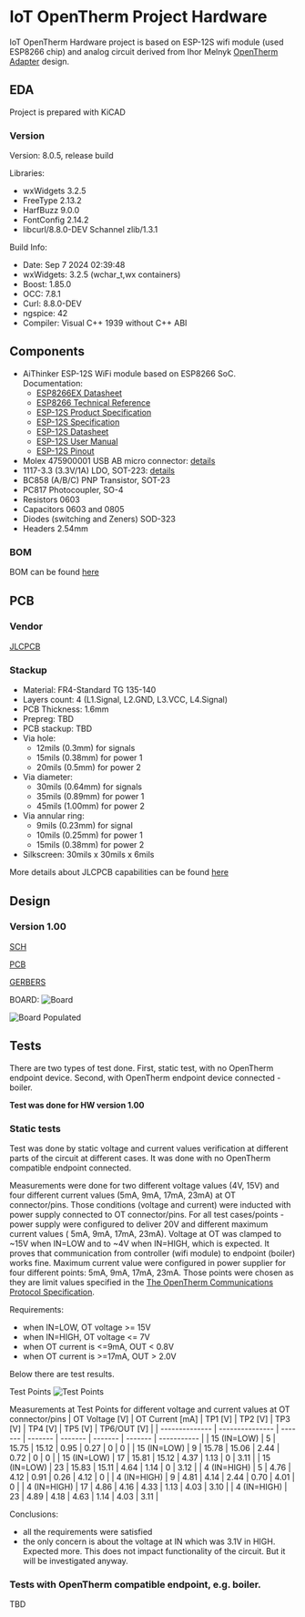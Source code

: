 # IoT OpenTherm Project Hardware
IoT OpenTherm Hardware project is based on ESP-12S wifi module (used ESP8266 chip) and analog circuit derived from Ihor Melnyk [OpenTherm Adapter](https://ihormelnyk.com/opentherm_adapter) design.

## EDA
Project is prepared with KiCAD

### Version
Version: 8.0.5, release build

Libraries:
* wxWidgets 3.2.5
* FreeType 2.13.2
* HarfBuzz 9.0.0
* FontConfig 2.14.2
* libcurl/8.8.0-DEV Schannel zlib/1.3.1

Build Info:
* Date: Sep 7 2024 02:39:48
* wxWidgets: 3.2.5 (wchar_t,wx containers)
* Boost: 1.85.0
* OCC: 7.8.1
* Curl: 8.8.0-DEV
* ngspice: 42
* Compiler: Visual C++ 1939 without C++ ABI

## Components

* AiThinker ESP-12S WiFi module based on ESP8266 SoC. Documentation:
   * [ESP8266EX Datasheet](https://www.espressif.com/sites/default/files/documentation/0a-esp8266ex_datasheet_en.pdf)
   * [ESP8266 Technical Reference](https://www.espressif.com/sites/default/files/documentation/esp8266-technical_reference_en.pdf)
   * [ESP-12S Product Specification](../doc/ESP-12S%20-%20Product%20Specification.pdf)
   * [ESP-12S Specification](../doc/ESP-12S%20-%20Specification.pdf)
   * [ESP-12S Datasheet](../doc/ESP-12S%20-%20Datasheet.pdf)
   * [ESP-12S User Manual](../doc/ESP-12S%20-%20User%20Manual.pdf)
   * [ESP-12S Pinout](https://tasmota.github.io/docs/Pinouts/#esp-12s)
* Molex 475900001 USB AB micro connector: [details](https://www.molex.com/en-us/products/part-detail/475900001)
* 1117-3.3 (3.3V/1A) LDO, SOT-223: [details](https://www.st.com/resource/en/datasheet/ld1117.pdf)
* BC858 (A/B/C) PNP Transistor, SOT-23
* PC817 Photocoupler, SO-4
* Resistors 0603
* Capacitors 0603 and 0805
* Diodes (switching and Zeners) SOD-323
* Headers 2.54mm

### BOM
BOM can be found [here](bom.csv)

## PCB

### Vendor
[JLCPCB](https://jlcpcb.com)

### Stackup
* Material: FR4-Standard TG 135-140
* Layers count: 4 (L1.Signal, L2.GND, L3.VCC, L4.Signal)
* PCB Thickness: 1.6mm
* Prepreg: TBD
* PCB stackup: TBD 
* Via hole:
  * 12mils (0.3mm) for signals
  * 15mils (0.38mm) for power 1
  * 20mils (0.5mm) for power 2
* Via diameter:
  * 30mils (0.64mm) for signals
  * 35mils (0.89mm) for power 1
  * 45mils (1.00mm) for power 2
* Via annular ring:
  * 9mils (0.23mm) for signal
  * 10mils (0.25mm) for power 1
  * 15mils (0.38mm) for power 2
* Silkscreen: 30mils x 30mils x 6mils

More details about JLCPCB capabilities can be found [here](https://jlcpcb.com/capabilities/pcb-capabilities)

## Design
### Version 1.00
[SCH](doc/iot-opentherm_sch_v1p00.pdf)

[PCB](doc/iot-opentherm_pcb_v1p00.pdf)

[GERBERS](gerbers/gerbers_v1p00.zip)

BOARD:
![Board](pics/pcb_v1p00.jpg)

![Board Populated](pics/pcb_v1p00_populated.jpg)

## Tests
There are two types of test done. First, static test, with no OpenTherm endpoint device. Second, with OpenTherm endpoint device connected - boiler.

**Test was done for HW version 1.00**

### Static tests
Test was done by static voltage and current values verification at different parts of the circuit at different cases. It was done with no OpenTherm compatible endpoint connected.

Measurements were done for two different voltage values (4V, 15V) and four different current values (5mA, 9mA, 17mA, 23mA) at OT connector/pins. Those conditions (voltage and current) were inducted with power supply connected to OT connector/pins. For all test cases/points - power supply were configured to deliver 20V and different maximum current values ( 5mA, 9mA, 17mA, 23mA). Voltage at OT was clamped to ~15V when IN=LOW and to ~4V when IN=HIGH, which is expected. It proves that communication from controller (wifi module) to endpoint (boiler) works fine. Maximum current value were configured in power supplier for four different points: 5mA, 9mA, 17mA, 23mA. Those points were chosen as they are limit values specified in the [The OpenTherm Communications Protocol Specification](https://ihormelnyk.com/Content/Pages/opentherm_library/Opentherm%20Protocol%20v2-2.pdf).

Requirements:
* when IN=LOW, OT voltage >= 15V
* when IN=HIGH, OT voltage <= 7V
* when OT current is <=9mA, OUT < 0.8V
* when OT current is >=17mA, OUT > 2.0V

Below there are test results.

Test Points
![Test Points](pics/iot-opentherm_sch_v1p00-tests-points.png)

Measurements at Test Points for different voltage and current values at OT connector/pins
| OT Voltage [V] | OT Current [mA] | TP1 [V] | TP2 [V] | TP3 [V] | TP4 [V] | TP5 [V] | TP6/OUT [V] |
| -------------- | --------------- | ------- | ------- | ------- | ------- | ------- | ----------- |
| 15 (IN=LOW)    | 5               | 15.75   | 15.12   | 0.95    | 0.27    | 0       | 0           |
| 15 (IN=LOW)    | 9               | 15.78   | 15.06   | 2.44    | 0.72    | 0       | 0           |
| 15 (IN=LOW)    | 17              | 15.81   | 15.12   | 4.37    | 1.13    | 0       | 3.11        |
| 15 (IN=LOW)    | 23              | 15.83   | 15.11   | 4.64    | 1.14    | 0       | 3.12        |
| 4 (IN=HIGH)    | 5               | 4.76    | 4.12    | 0.91    | 0.26    | 4.12    | 0           |
| 4 (IN=HIGH)    | 9               | 4.81    | 4.14    | 2.44    | 0.70    | 4.01    | 0           |
| 4 (IN=HIGH)    | 17              | 4.86    | 4.16    | 4.33    | 1.13    | 4.03    | 3.10        |
| 4 (IN=HIGH)    | 23              | 4.89    | 4.18    | 4.63    | 1.14    | 4.03    | 3.11        |

Conclusions:
* all the requirements were satisfied
* the only concern is about the voltage at IN which was 3.1V in HIGH. Expected more. This does not impact functionality of the circuit. But it will be investigated anyway.

### Tests with OpenTherm compatible endpoint, e.g. boiler.
TBD
